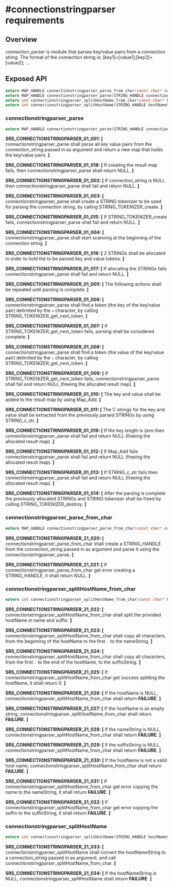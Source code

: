 #connectionstringparser requirements
====================================

## Overview

connection_parser is module that parses key/value pairs from a connection string.
The format of the connection string is:
[key1]=[value1];[key2]=[value2]; ...

## Exposed API

```c
extern MAP_HANDLE connectionstringparser_parse_from_char(const char* connection_string);
extern MAP_HANDLE connectionstringparser_parse(STRING_HANDLE connection_string);
extern int connectionstringparser_splitHostName_from_char(const char* hostName, STRING_HANDLE nameString, STRING_HANDLE suffixString);
extern int connectionstringparser_splitHostName(STRING_HANDLE hostNameString, STRING_HANDLE nameString, STRING_HANDLE suffixString);
```

### connectionstringparser_parse

```c
extern MAP_HANDLE connectionstringparser_parse(STRING_HANDLE connection_string);
```

**SRS_CONNECTIONSTRINGPARSER_01_001: [** connectionstringparser_parse shall parse all key value pairs from the connection_string passed in as argument and return a new map that holds the key/value pairs. **]**

**SRS_CONNECTIONSTRINGPARSER_01_018: [** If creating the result map fails, then connectionstringparser_parse shall return NULL. **]**

**SRS_CONNECTIONSTRINGPARSER_01_002: [** If connection_string is NULL then connectionstringparser_parse shall fail and return NULL. **]**

**SRS_CONNECTIONSTRINGPARSER_01_003: [** connectionstringparser_parse shall create a STRING tokenizer to be used for parsing the connection string, by calling STRING_TOKENIZER_create. **]**

**SRS_CONNECTIONSTRINGPARSER_01_015: [** If STRING_TOKENIZER_create fails, connectionstringparser_parse shall fail and return NULL. **]**

**SRS_CONNECTIONSTRINGPARSER_01_004: [** connectionstringparser_parse shall start scanning at the beginning of the connection string. **]**

**SRS_CONNECTIONSTRINGPARSER_01_016: [** 2 STRINGs shall be allocated in order to hold the to be parsed key and value tokens. **]**

**SRS_CONNECTIONSTRINGPARSER_01_017: [** If allocating the STRINGs fails connectionstringparser_parse shall fail and return NULL. **]**

**SRS_CONNECTIONSTRINGPARSER_01_005: [** The following actions shall be repeated until parsing is complete: **]**

**SRS_CONNECTIONSTRINGPARSER_01_006: [** connectionstringparser_parse shall find a token (the key of the key/value pair) delimited by the `=` character, by calling STRING_TOKENIZER_get_next_token. **]**

**SRS_CONNECTIONSTRINGPARSER_01_007: [** If STRING_TOKENIZER_get_next_token fails, parsing shall be considered complete. **]**

**SRS_CONNECTIONSTRINGPARSER_01_008: [** connectionstringparser_parse shall find a token (the value of the key/value pair) delimited by the `;` character, by calling STRING_TOKENIZER_get_next_token. **]**

**SRS_CONNECTIONSTRINGPARSER_01_009: [** If STRING_TOKENIZER_get_next_token fails, connectionstringparser_parse shall fail and return NULL (freeing the allocated result map). **]**

**SRS_CONNECTIONSTRINGPARSER_01_010: [** The key and value shall be added to the result map by using Map_Add. **]**

**SRS_CONNECTIONSTRINGPARSER_01_011: [** The C strings for the key and value shall be extracted from the previously parsed STRINGs by using STRING_c_str. **]**

**SRS_CONNECTIONSTRINGPARSER_01_019: [** If the key length is zero then connectionstringparser_parse shall fail and return NULL (freeing the allocated result map). **]**

**SRS_CONNECTIONSTRINGPARSER_01_012: [** If Map_Add fails connectionstringparser_parse shall fail and return NULL (freeing the allocated result map). **]**

**SRS_CONNECTIONSTRINGPARSER_01_013: [** If STRING_c_str fails then connectionstringparser_parse shall fail and return NULL (freeing the allocated result map). **]**

**SRS_CONNECTIONSTRINGPARSER_01_014: [** After the parsing is complete the previously allocated STRINGs and STRING tokenizer shall be freed by calling STRING_TOKENIZER_destroy. **]**  


### connectionstringparser_parse_from_char

```c
extern MAP_HANDLE connectionstringparser_parse_from_char(const char* connection_string);
```

**SRS_CONNECTIONSTRINGPARSER_21_020: [** connectionstringparser_parse_from_char shall create a STRING_HANDLE from the connection_string passed in as argument and parse it using the connectionstringparser_parse. **]**

**SRS_CONNECTIONSTRINGPARSER_21_021: [** If connectionstringparser_parse_from_char get error creating a STRING_HANDLE, it shall return NULL. **]**  


### connectionstringparser_splitHostName_from_char

```c
extern int connectionstringparser_splitHostName_from_char(const char* hostName, STRING_HANDLE nameString, STRING_HANDLE suffixString);
```

**SRS_CONNECTIONSTRINGPARSER_21_022: [** connectionstringparser_splitHostName_from_char shall split the provided hostName in name and suffix. **]**

**SRS_CONNECTIONSTRINGPARSER_21_023: [** connectionstringparser_splitHostName_from_char shall copy all characters, from the beginning of the hostName to the first `.` to the nameString. **]**

**SRS_CONNECTIONSTRINGPARSER_21_024: [** connectionstringparser_splitHostName_from_char shall copy all characters, from the first `.` to the end of the hostName, to the suffixString. **]**

**SRS_CONNECTIONSTRINGPARSER_21_025: [** If connectionstringparser_splitHostName_from_char get success splitting the hostName, it shall return 0. **]**

**SRS_CONNECTIONSTRINGPARSER_21_026: [** If the hostName is NULL, connectionstringparser_splitHostName_from_char shall return __FAILURE__. **]**

**SRS_CONNECTIONSTRINGPARSER_21_027: [** If the hostName is an empty string, connectionstringparser_splitHostName_from_char shall return __FAILURE__. **]**

**SRS_CONNECTIONSTRINGPARSER_21_028: [** If the nameString is NULL, connectionstringparser_splitHostName_from_char shall return __FAILURE__. **]**

**SRS_CONNECTIONSTRINGPARSER_21_029: [** If the suffixString is NULL, connectionstringparser_splitHostName_from_char shall return __FAILURE__. **]**

**SRS_CONNECTIONSTRINGPARSER_21_030: [** If the hostName is not a valid host name, connectionstringparser_splitHostName_from_char shall return __FAILURE__. **]**

**SRS_CONNECTIONSTRINGPARSER_21_031: [** If connectionstringparser_splitHostName_from_char get error copying the name to the nameString, it shall return __FAILURE__. **]**

**SRS_CONNECTIONSTRINGPARSER_21_032: [** If connectionstringparser_splitHostName_from_char get error copying the suffix to the suffixString, it shall return __FAILURE__. **]**  


### connectionstringparser_splitHostName

```c
extern int connectionstringparser_splitHostName(STRING_HANDLE hostNameString, STRING_HANDLE nameString, STRING_HANDLE suffixString);
```

**SRS_CONNECTIONSTRINGPARSER_21_033: [** connectionstringparser_splitHostName shall convert the hostNameString to a connection_string passed in as argument, and call connectionstringparser_splitHostName_from_char. **]**

**SRS_CONNECTIONSTRINGPARSER_21_034: [** If the hostNameString is NULL, connectionstringparser_splitHostName shall return __FAILURE__. **]**  
